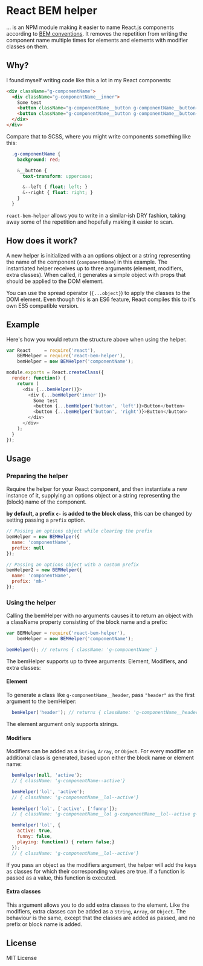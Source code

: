 # React BEM helper
… is an NPM module making it easier to name React.js components according to [BEM conventions](http://csswizardry.com/2013/01/mindbemding-getting-your-head-round-bem-syntax/). It removes the repetition from writing the component name multiple times for elements and elements with modifier classes on them.

## Why?
I found myself writing code like this a lot in my React components:
```html
<div className="g-componentName">
  <div className="g-componentName__inner">
    Some test
    <button className="g-componentName__button g-componentName__button--left">Button</button>
    <button className="g-componentName__button g-componentName__button--right">Button</button>
  </div>
</div>
```

Compare that to SCSS, where you might write components something like this:

```scss
  .g-componentName {
    background: red;

    &__button {
      text-transform: uppercase;

      &--left { float: left; }
      &--right { float: right; }
    }
  }
```

`react-bem-helper` allows you to write in a similar-ish DRY fashion, taking away some of the repetition and hopefully making it easier to scan.

## How does it work?
A new helper is initialized with a an options object or a string representing the name of the component (`componentName`) in this example. The instantiated helper receives up to three arguments (element, modifiers, extra classes). When called, it generates a simple object with props that should be applied to the DOM element. 

You can use the spread operator (`{...object}`) to apply the classes to the DOM element. Even though this is an ES6 feature, React compiles this to it's own ES5 compatible version.

## Example
Here's how you would return the structure above when using the helper.

```js
var React     = require('react'),
    BEMHelper = require('react-bem-helper'),
    bemHelper = new BEMHelper('componentName');

module.exports = React.createClass({
  render: function() {
    return (
      <div {...bemHelper()}>
        <div {...bemHelper('inner')}>
          Some test
          <button {...bemHelper('button', 'left')}>Button</button>
          <button {...bemHelper('button', 'right')}>Button</button>
        </div>
      </div>
    );
  }
});
```

## Usage
### Preparing the helper
Require the helper for your React component, and then instantiate a new instance of it, supplying an options object or a string representing the (block) name of the component.

**by default, a prefix `c-` is added to the block class**, this can be changed by setting passing a `prefix` option.
```javascript
// Passing an options object while clearing the prefix
bemHelper = new BEMHelper({
  name: 'componentName',
  prefix: null
});

// Passing an options object with a custom prefix
bemHelper2 = new BEMHelper({
  name: 'componentName',
  prefix: 'mh-'
});
```

### Using the helper
Calling the bemHelper with no arguments causes it to return an object with a className property consisting of the block name and a prefix:
```js
var BEMHelper = require('react-bem-helper'),
    bemHelper = new BEMHelper('componentName');

bemHelper(); // returns { className: 'g-componentName' }
```

The bemHelper supports up to three arguments: Element, Modifiers, and extra classes:

#### Element
To generate a class like `g-componentName__header`, pass `"header"` as the first argument to the bemHelper:

```js
  bemHelper('header'); // returns { className: 'g-componentName__header' }
```

The element argument only supports strings.

#### Modifiers
Modifiers can be added as a `String`, `Array`, or `Object`. For every modifier an additional class is generated, based upon either the block name or element name:

```js
  bemHelper(null, 'active');
  // { className: 'g-componentName--active'}

  bemHelper('lol', 'active');
  // { className: 'g-componentName__lol--active'}
  
  bemHelper('lol', ['active', ['funny']);
  // { className: 'g-componentName__lol g-componentName__lol--active g-componentName__lol--funny'}

  bemHelper('lol', {
    active: true,
    funny: false,
    playing: function() { return false;}
  });
  // { className: 'g-componentName__lol--active'}
```
If you pass an object as the modifiers argument, the helper will add the keys as classes for which their corresponding values are true. If a function is passed as a value, this function is executed.

#### Extra classes
This argument allows you to do add extra classes to the element. Like the modifiers, extra classes can be added as a `String`, `Array`, or `Object`. The behaviour is the same, except that the classes are added as passed, and no prefix or block name is added.

## License
MIT License



